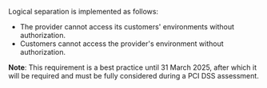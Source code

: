 Logical separation is implemented as follows:

- The provider cannot access its customers' environments without authorization.
- Customers cannot access the provider's environment without authorization.

**Note**: This requirement is a best practice until 31 March 2025, after which it will be required and must be fully considered during a PCI DSS assessment.
